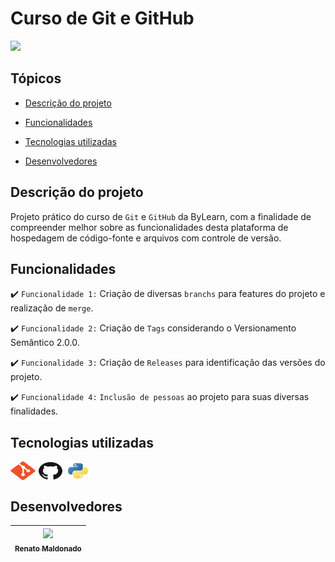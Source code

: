 # Curso de Git e GitHub

<p>
   <img src="http://img.shields.io/static/v1?label=STATUS&message=EM%20DESENVOLVIMENTO&color=RED&style=for-the-badge"/>
</p>

## Tópicos 

- [Descrição do projeto](#descrição-do-projeto)

- [Funcionalidades](#funcionalidades)

- [Tecnologias utilizadas](#tecnologias-utilizadas)

- [Desenvolvedores](#desenvolvedores)

## Descrição do projeto 

Projeto prático do curso de `Git` e `GitHub` da ByLearn, com a finalidade de compreender melhor sobre as funcionalidades desta plataforma de hospedagem de código-fonte e arquivos com controle de versão.

## Funcionalidades

:heavy_check_mark: `Funcionalidade 1:` Criação de diversas `branchs` para features do projeto e realização de `merge`.

:heavy_check_mark: `Funcionalidade 2:` Criação de `Tags` considerando o Versionamento Semântico 2.0.0.

:heavy_check_mark: `Funcionalidade 3:` Criação de `Releases` para identificação das versões do projeto.

:heavy_check_mark: `Funcionalidade 4:` `Inclusão de pessoas` ao projeto para suas diversas finalidades.

## Tecnologias utilizadas
<p>
<img align="center" alt="Renato-python" height="30" width="40" src="https://raw.githubusercontent.com/devicons/devicon/master/icons/git/git-original.svg">
<img align="center" alt="Renato-python" height="30" width="40" src="https://raw.githubusercontent.com/devicons/devicon/master/icons/github/github-original.svg">
<img align="center" alt="Renato-python" height="30" width="40" src="https://raw.githubusercontent.com/devicons/devicon/master/icons/python/python-original.svg">
</p>

## Desenvolvedores
| [<img src="https://avatars.githubusercontent.com/u/49447595?v=4" width=115><br><sub>Renato Maldonado</sub>](https://github.com/renthus)
| :---: |